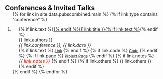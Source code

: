 <h2 id="publications" style="margin: 2px 0px -15px;">Conferences & Invited Talks</h2>

<div class="publications">
<ol class="bibliography">

{% for link in site.data.pubscombined.main %}
{% if link.type contains "conference" %}

<li>
<div class="pub-row">
  <div class="col-sm-9" style="position: relative;padding-right: 15px;padding-left: 20px;">
      <div class="title">{% if link.text %}<a href="{{ link.text }}">{% endif %}{{ link.title }}{% if link.text %}</a>{% endif %}</div>
      <div class="author">{{ link.authors }}</div>
      <div class="periodical"><em>{{ link.conference }}, {{ link.date }}</em>
      </div>
    <div class="links">
      {% if link.text %} 
      <a href="{{ link.text }}" class="btn btn-sm z-depth-0" role="button" target="_blank" style="font-size:12px;">Link</a>
      {% endif %}
      {% if link.code %} 
      <a href="{{ link.code }}" class="btn btn-sm z-depth-0" role="button" target="_blank" style="font-size:12px;">Code</a>
      {% endif %}
      {% if link.page %} 
      <a href="{{ link.page }}" class="btn btn-sm z-depth-0" role="button" target="_blank" style="font-size:12px;">Project Page</a>
      {% endif %}
      {% if link.notes %} 
      <strong> <i style="color:#e74d3c">{{ link.notes }}</i></strong>
      {% endif %}
      {% if link.others %} 
      {{ link.others }}
      {% endif %}
    </div>
  </div>
</div>
</li>
{% endif %}
{% endfor %}

</ol>
</div>

